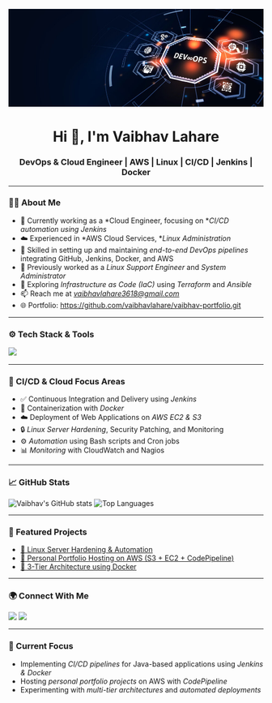 ![DevOps Banner](https://github.com/vaibhavlahare/vaibhavlahare/raw/main/Devops.jpg)

<h1 align="center">Hi 👋, I'm Vaibhav Lahare</h1>
<h3 align="center">DevOps & Cloud Engineer | AWS | Linux | CI/CD | Jenkins | Docker</h3>

---

### 👨‍💻 About Me

- 💼 Currently working as a *Cloud Engineer, focusing on **CI/CD automation using Jenkins*
- ☁️ Experienced in *AWS Cloud Services, **Linux Administration*
- 🧩 Skilled in setting up and maintaining *end-to-end DevOps pipelines* integrating GitHub, Jenkins, Docker, and AWS
- 🐧 Previously worked as a *Linux Support Engineer* and *System Administrator*
- 🔭 Exploring *Infrastructure as Code (IaC)* using *Terraform* and *Ansible*
- 📫 Reach me at *vaibhavlahare3618@gmail.com*
- 🌐 Portfolio: https://github.com/vaibhavlahare/vaibhav-portfolio.git

---

### ⚙️ Tech Stack & Tools

<p align="left">
  <img src="https://skillicons.dev/icons?i=aws,linux,jenkins,docker,git,github,nginx,apache,bash,python,terraform,vscode,mysql" />
</p>

---

### 🧱 CI/CD & Cloud Focus Areas

- ✅ Continuous Integration and Delivery using *Jenkins*
- 🐳 Containerization with *Docker*
- ☁️ Deployment of Web Applications on *AWS EC2 & S3*
- 🔒 *Linux Server Hardening*, Security Patching, and Monitoring
- ⚙️ *Automation* using Bash scripts and Cron jobs
- 📊 *Monitoring* with CloudWatch and Nagios

---

### 📈 GitHub Stats

![Vaibhav's GitHub stats](https://github-readme-stats.vercel.app/api?username=vaibhavlahare&show_icons=true&theme=tokyonight)
![Top Languages](https://github-readme-stats.vercel.app/api/top-langs/?username=vaibhavlahare&layout=compact&theme=tokyonight)

---

### 📂 Featured Projects

- [🔹 Linux Server Hardening & Automation](https://github.com/vaibhavlahare/linux-server-hardening)
- [🔹 Personal Portfolio Hosting on AWS (S3 + EC2 + CodePipeline)](https://github.com/vaibhavlahare/aws-portfolio-project)
- [🔹 3-Tier Architecture using Docker](https://github.com/vaibhavlahare/3-tier-docker-setup)

---

### 🌍 Connect With Me

<p align="left">
  <a href="https://linkedin.com/in/vaibhav-lahare-17604b278/" target="blank"><img src="https://skillicons.dev/icons?i=linkedin" /></a>
  <a href="mailto:vaibhavlahare3618@gmail.com" target="blank"><img src="https://skillicons.dev/icons?i=gmail" /></a>
</p>

---

### 🧠 Current Focus

- Implementing *CI/CD pipelines* for Java-based applications using *Jenkins & Docker*
- Hosting *personal portfolio projects* on AWS with *CodePipeline*
- Experimenting with *multi-tier architectures* and *automated deployments*
